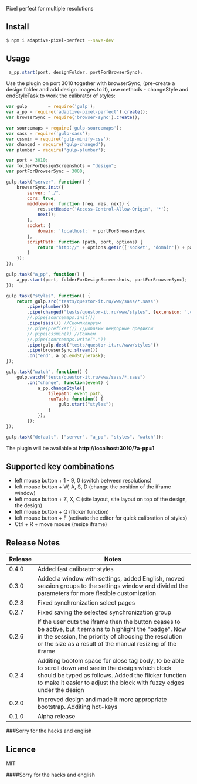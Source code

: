 Pixel perfect for multiple resolutions

## Install

```bash
$ npm i adaptive-pixel-perfect --save-dev
```

## Usage
```js
 a_pp.start(port, designFolder, portForBrowserSync);
```

Use the plugin on port 3010 together with browserSync, (pre-create a design folder and add design images to it), use methods - changeStyle and endStyleTask to work the calibrator of styles:

```js
var gulp        = require('gulp');
var a_pp = require('adaptive-pixel-perfect').create();
var browserSync = require('browser-sync').create();

var sourcemaps = require('gulp-sourcemaps');
var sass = require('gulp-sass');
var cssmin = require('gulp-minify-css');
var changed = require('gulp-changed');
var plumber = require('gulp-plumber');

var port = 3010;
var folderForDesignScreenshots = "design";
var portForBrowserSync = 3000;

gulp.task("server", function() {
    browserSync.init({
        server: "./",
        cors: true,
        middleware: function (req, res, next) {
            res.setHeader('Access-Control-Allow-Origin', '*');
            next();
        },
        socket: {
            domain: 'localhost:' + portForBrowserSync
        },
        scriptPath: function (path, port, options) {
            return "http://" + options.getIn(['socket', 'domain']) + path;
        }
    });
});

gulp.task("a_pp", function() {
    a_pp.start(port, folderForDesignScreenshots, portForBrowserSync);
});

gulp.task("styles", function() {
    return gulp.src("tests/questor-it.ru/www/sass/*.sass")
        .pipe(plumber())
        .pipe(changed("tests/questor-it.ru/www/styles", {extension: '.css'}))
        //.pipe(sourcemaps.init())
        .pipe(sass()) //Скомпилируем
        //.pipe(prefixer()) //Добавим вендорные префиксы
        //.pipe(cssmin()) //Сожмем
        //.pipe(sourcemaps.write("."))
        .pipe(gulp.dest("tests/questor-it.ru/www/styles"))
        .pipe(browserSync.stream())
        .on("end", a_pp.endStyleTask);
});

gulp.task("watch", function() {
    gulp.watch("tests/questor-it.ru/www/sass/*.sass")
        .on("change", function(event) {
            a_pp.changeStyle({
                filepath: event.path,
                runTask: function() {
                    gulp.start("styles");
                }
            });
        });
});

gulp.task("default", ["server", "a_pp", "styles", "watch"]);
```

The plugin will be available at **http://localhost:3010/?a-pp=1**

## Supported key combinations
* left mouse button + 1 - 9, 0 (switch between resolutions)
* left mouse button + W, A, S, D (change the position of the iframe window)
* left mouse button + Z, X, C (site layout, site layout on top of the design, the design)
* left mouse button + Q (flicker function)
* left mouse button + F (activate the editor for quick calibration of styles)
* Ctrl + R + move mouse (resize iframe)

## Release Notes

| Release | Notes |
| --- | --- |
| 0.4.0 | Added fast calibrator styles |
| 0.3.0 | Added a window with settings, added English, moved session groups to the settings window and divided the parameters for more flexible customization |
| 0.2.8 | Fixed synchronization select pages |
| 0.2.7 | Fixed saving the selected synchronization group |
| 0.2.6 | If the user cuts the iframe then the button ceases to be active, but it remains to highlight the "badge". Now in the session, the priority of choosing the resolution or the size as a result of the manual resizing of the iframe |
| 0.2.4 | Additing bootom space for close tag body, to be able to scroll down and see in the design which block should be typed as follows. Added the flicker function to make it easier to adjust the block with fuzzy edges under the design |
| 0.2.0 | Improved design and made it more appropriate bootstrap. Additing hot-keys |
| 0.1.0 | Alpha release |

###Sorry for the hacks and english

## Licence

MIT
<!-- do not want to make nodeinit to complicated, you can edit this whenever you want. -->

####Sorry for the hacks and english